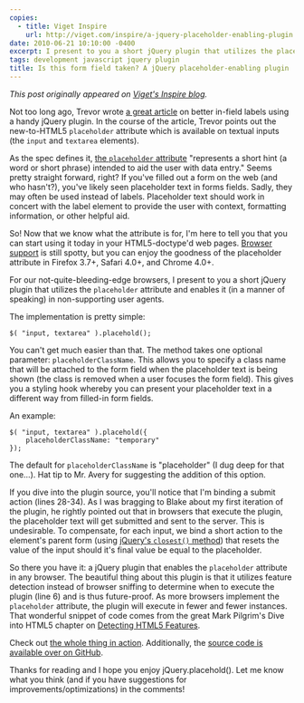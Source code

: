 ```yaml
---
copies:
  - title: Viget Inspire
    url: http://viget.com/inspire/a-jquery-placeholder-enabling-plugin
date: 2010-06-21 10:10:00 -0400
excerpt: I present to you a short jQuery plugin that utilizes the placeholder attribute and enables it (in a manner of speaking) in non-supporting user agents.
tags: development javascript jquery plugin
title: Is this form field taken? A jQuery placeholder-enabling plugin
---
```


_This post originally appeared on [Viget's Inspire blog](http://viget.com/inspire/a-jquery-placeholder-enabling-plugin)._

Not too long ago, Trevor wrote [a great article](http://www.viget.com/inspire/a-better-jquery-in-field-label-plugin/) on better in-field labels using a handy jQuery plugin. In the course of the article, Trevor points out the new-to-HTML5 `placeholder` attribute which is available on textual inputs (the `input` and `textarea` elements).

As the spec defines it, [the `placeholder` attribute](http://dev.w3.org/html5/spec/Overview.html#the-placeholder-attribute) "represents a short hint (a word or short phrase) intended to aid the user with data entry." Seems pretty straight forward, right? If you've filled out a form on the web (and who hasn't?), you've likely seen placeholder text in forms fields. Sadly, they may often be used instead of labels. Placeholder text should work in concert with the label element to provide the user with context, formatting information, or other helpful aid.

So! Now that we know what the attribute is for, I'm here to tell you that you can start using it today in your HTML5-doctype'd web pages. [Browser support](http://diveintohtml5.org/forms.html#placeholder) is still spotty, but you can enjoy the goodness of the placeholder attribute in Firefox 3.7+, Safari 4.0+, and Chrome 4.0+.

For our not-quite-bleeding-edge browsers, I present to you a short jQuery plugin that utilizes the `placeholder` attribute and enables it (in a manner of speaking) in non-supporting user agents.

The implementation is pretty simple:

	$( "input, textarea" ).placehold();

You can't get much easier than that. The method takes one optional parameter: `placeholderClassName`. This allows you to specify a class name that will be attached to the form field when the placeholder text is being shown (the class is removed when a user focuses the form field). This gives you a styling hook whereby you can present your placeholder text in a different way from filled-in form fields.

An example:

	$( "input, textarea" ).placehold({
	    placeholderClassName: "temporary"
	});

The default for `placeholderClassName` is "placeholder" (I dug deep for that one…). Hat tip to Mr. Avery for suggesting the addition of this option.

If you dive into the plugin source, you'll notice that I'm binding a submit action (lines 28-34). As I was bragging to Blake about my first iteration of the plugin, he rightly pointed out that in browsers that execute the plugin, the placeholder text will get submitted and sent to the server. This is undesirable. To compensate, for each input, we bind a short action to the element's parent form (using [jQuery's `closest()` method](http://api.jquery.com/closest/)) that resets the value of the input should it's final value be equal to the placeholder.

So there you have it: a jQuery plugin that enables the `placeholder` attribute in any browser. The beautiful thing about this plugin is that it utilizes feature detection instead of browser sniffing to determine when to execute the plugin (line 6) and is thus future-proof. As more browsers implement the `placeholder` attribute, the plugin will execute in fewer and fewer instances. That wonderful snippet of code comes from the great Mark Pilgrim's Dive into HTML5 chapter on [Detecting HTML5 Features](http://diveintohtml5.org/detect.html).

Check out [the whole thing in action](http://www.viget.com/uploads/file/jquery-placehold/). Additionally, the [source code is available over on GitHub](http://github.com/jgarber623/jquery-placehold).

Thanks for reading and I hope you enjoy jQuery.placehold(). Let me know what you think (and if you have suggestions for improvements/optimizations) in the comments!